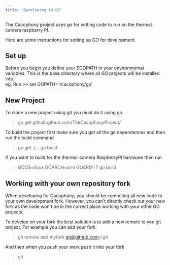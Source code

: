 ```yaml
---
title: 'Developing in GO'
---
```


The Cacophony project uses go for writing code to run on the thermal camera raspberry PI.  

Here are some instructions for setting up GO for development. 

## Set up
Before you begin you define your $GOPATH in your environmental variables.   This is the base directory where all GO projects will be installed into.   
eg.  Run >> set GOPATH='/cacophony/go'

## New Project
To clone a new project using git you must do it using go
> go get github github.com/TheCacophonyProject/<projectname>    
    
To build the project first make sure you get all the go dependences and then run the build command
> go get ./...
> go build

If you want to build for the thermal-camera RaspberryPi hardware then run
> GOOS=linux GOARCH=arm GOARM=7 go build 

## Working with your own repository fork
When developing for Cacophony, you should be commiting all new code to your own development fork.  However, you can't directly check out your new fork as the code won't be in the correct place working with your other GO projects.  
    
To develop on your fork the best solution is to add a new remote to you git project.   For example you can add your fork
    
>  git remote add myfork git@github.com:<username>/<project>.git


And then when you push your work push it into your fork
    
> git 